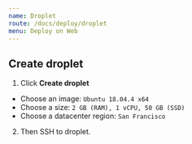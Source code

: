 ```yaml
---
name: Droplet
route: /docs/deploy/droplet
menu: Deploy on Web
---
```


## Create droplet

1. Click **Create droplet**

- Choose an image: `Ubuntu 18.04.4 x64`
- Choose a size: `2 GB (RAM), 1 vCPU, 50 GB (SSD)`
- Choose a datacenter region: `San Francisco`

2. Then SSH to droplet.
